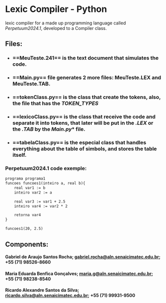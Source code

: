 # Lexic Compiler - Python
lexic compiler for a made up programming language called *Perpetuum2024.1*, developed to a Compiler class.
## Files:

- ### ==**MeuTeste.241**== is the text document that simulates the code.  
- ### ==__Main.py__== file generates 2 more files: MeuTeste.LEX and MeuTeste.TAB.  
- ### ==tokenClass.py== is the class that create the tokens, also, the file that has the *__TOKEN_TYPES__*
- ### ==lexicoClass.py== is the class that receive the code and separate it into tokens, that later will be put in the *.LEX* or the *.TAB* by the *Main.py** file.
- ### ==tabelaClass.py== is the especial class that handles everything about the table of simbols, and stores the table itself.

### Perpetuum2024.1 code exemple:
```Perpetuum2024.1
programa programa1
funcoes funcoes1(inteiro a, real b){
	real var1 := b
	inteiro var2 := a

	real var3 := var1 + 2.5
	inteiro var4 := var2 * 2

	retorna var4
}

funcoes1(20, 2.5)
```

## Components:
#### Gabriel de Araujo Santos Rocha; gabriel.rocha@aln.senaicimatec.edu.br; +55 (71) 98526-8660
#### Maria Eduarda Benfica Gonçalves; maria.g@aln.senaicimatec.edu.br; +55 (71) 98238-8540
#### Ricardo Alexandre Santos da Silva; ricardo.silva@aln.senaicimatec.edu.br; +55 (71) 99931-9500
